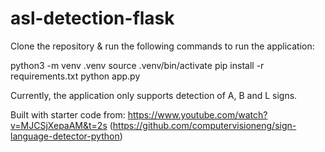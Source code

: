 # asl-detection-flask

Clone the repository & run the following commands to run the application:

python3 -m venv .venv
source .venv/bin/activate
pip install -r requirements.txt
python app.py

Currently, the application only supports detection of A, B and L signs.

Built with starter code from: https://www.youtube.com/watch?v=MJCSjXepaAM&t=2s (https://github.com/computervisioneng/sign-language-detector-python)
